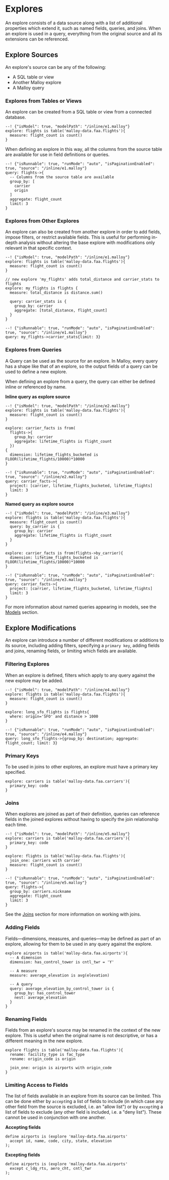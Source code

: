 # Explores

An explore consists of a data source along with a list of
additional properties which extend it, such as named fields, queries, and joins. When an explore is used in a query,
everything from the original source and all its extensions can be referenced.

## Explore Sources

An explore's source can be any of the following:

* A SQL table or view
* Another Malloy explore
* A Malloy query

### Explores from Tables or Views

An explore can be created from a SQL table or view from a connected database.

```malloy
--! {"isModel": true, "modelPath": "/inline/e1.malloy"}
explore: flights is table('malloy-data.faa.flights'){
  measure: flight_count is count()
}
```

When defining an explore in this way, all the columns from
the source table are available for use in field definitions
or queries.

```malloy
--! {"isRunnable": true, "runMode": "auto", "isPaginationEnabled": true, "source": "/inline/e1.malloy"}
query: flights->{
  -- Columns from the source table are available
  group_by: [
    carrier
    origin
  ]
  aggregate: flight_count
  limit: 3
}
```

### Explores from Other Explores

An explore can also be created from another explore in order
to add fields, impose filters, or restrict available fields.
This is useful for performing in-depth analysis without altering
the base explore with modifications only relevant in that specific context.

```malloy
--! {"isModel": true, "modelPath": "/inline/e1.malloy"}
explore: flights is table('malloy-data.faa.flights'){
  measure: flight_count is count()
}

// new explore 'my_flights' adds total_distance and carrier_stats to flights
explore: my_flights is flights {
  measure: total_distance is distance.sum()

  query: carrier_stats is {
    group_by: carrier
    aggregate: [total_distance, flight_count]
  }
}
```
```malloy
--! {"isRunnable": true, "runMode": "auto", "isPaginationEnabled": true, "source": "/inline/e1.malloy"}
query: my_flights->carrier_stats{limit: 3}
```

### Explores from Queries

A Query can be used as the source for an explore.
In Malloy, every query has a shape like that of an explore,
so the output fields of a query can be used to define a new
explore.

When defining an explore from a query, the query can either
be defined inline or referenced by name.

**Inline query as explore source**

```malloy
--! {"isModel": true, "modelPath": "/inline/e2.malloy"}
explore: flights is table('malloy-data.faa.flights'){
  measure: flight_count is count()
}

explore: carrier_facts is from(
  flights->{
    group_by: carrier
    aggregate: lifetime_flights is flight_count
  })
{
  dimension: lifetime_flights_bucketed is FLOOR(lifetime_flights/10000)*10000
}

```
```malloy
--! {"isRunnable": true, "runMode": "auto", "isPaginationEnabled": true, "source": "/inline/e2.malloy"}
query: carrier_facts->{
  project: [carrier, lifetime_flights_bucketed, lifetime_flights]
  limit: 3
}
```


**Named query as explore source**

```malloy
--! {"isModel": true, "modelPath": "/inline/e3.malloy"}
explore: flights is table('malloy-data.faa.flights'){
  measure: flight_count is count()
  query: by_carrier is {
    group_by: carrier
    aggregate: lifetime_flights is flight_count
  }
}

explore: carrier_facts is from(flights->by_carrier){
  dimension: lifetime_flights_bucketed is FLOOR(lifetime_flights/10000)*10000
}
```
```malloy
--! {"isRunnable": true, "runMode": "auto", "isPaginationEnabled": true, "source": "/inline/e3.malloy"}
query: carrier_facts->{
  project: [carrier, lifetime_flights_bucketed, lifetime_flights]
  limit: 3
}
```
For more information about named queries appearing in models, see the [Models](statement.md) section.

## Explore Modifications

An explore can introduce a number of different
modifications or additions to its source, including adding
filters, specifying a `primary key`, adding fields and
joins, renaming fields, or limiting which fields are
available.

### Filtering Explores

When an explore is defined, filters which apply to any query against the new explore may be added.

```malloy
--! {"isModel": true, "modelPath": "/inline/e4.malloy"}
explore: flights is table('malloy-data.faa.flights'){
  measure: flight_count is count()
}

explore: long_sfo_flights is flights{
  where: origin='SFO' and distance > 1000
}
```

```malloy
--! {"isRunnable": true, "runMode": "auto", "isPaginationEnabled": true, "source": "/inline/e4.malloy"}
query: long_sfo_flights->{group_by: destination; aggregate: flight_count; limit: 3}
```

### Primary Keys

To be used in joins to other explores, an explore must
have a primary key specified.

```malloy
explore: carriers is table('malloy-data.faa.carriers'){
  primary_key: code
}
```

### Joins

When explores are joined as part of their definition, queries can reference fields in the joined explores without having to specify the join relationship each time.

```malloy
--! {"isModel": true, "modelPath": "/inline/e5.malloy"}
explore: carriers is table('malloy-data.faa.carriers'){
  primary_key: code
}

explore: flights is table('malloy-data.faa.flights'){
  join_one: carriers with carrier
  measure: flight_count is count()
}
```
```malloy
--! {"isRunnable": true, "runMode": "auto", "isPaginationEnabled": true, "source": "/inline/e5.malloy"}
query: flights->{
  group_by: carriers.nickname
  aggregate: flight_count
  limit: 3
}
```



See the [Joins](join.md) section for more information on working with joins.

### Adding Fields

Fields—dimensions, measures, and queries—may be defined as
part of an explore, allowing for them to be used in any
query against the explore.

```malloy
explore airports is table('malloy-data.faa.airports'){
  -- A dimension
  dimension: has_control_tower is cntl_twr = 'Y'

  -- A measure
  measure: average_elevation is avg(elevation)

  -- A query
  query: average_elevation_by_control_tower is {
    group_by: has_control_tower
    nest: average_elevation
  }
}
```

### Renaming Fields

Fields from an explore's source may be renamed in the context of the
new explore. This is useful when the original name is not descriptive, or has a different meaning in the new explore.

```malloy
explore flights is table('malloy-data.faa.flights'){
  rename: facility_type is fac_type
  rename: origin_code is origin

  join_one: origin is airports with origin_code
}
```

### Limiting Access to Fields

The list of fields available in an explore from its source
can be limited. This can be done either by `accept`ing a
list of fields to include (in which case any other field
from the source is excluded, i.e. an "allow list") or by
`except`ing a list of fields to exclude (any other field
is included, i.e. a "deny list"). These cannot be used in
conjunction with one another.

**Accepting fields**

```malloy
define airports is (explore 'malloy-data.faa.airports'
  accept id, name, code, city, state, elevation
);
```

**Excepting fields**

```malloy
define airports is (explore 'malloy-data.faa.airports'
  except c_ldg_rts, aero_cht, cntl_twr
);
```
